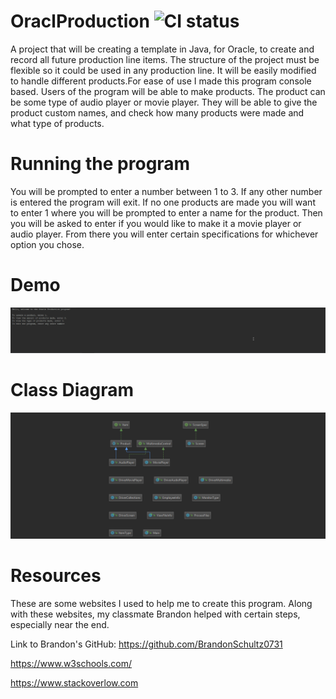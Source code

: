 # OraclProduction ![CI status](https://img.shields.io/badge/build-passing-brightgreen.svg)
A project that will be creating a template in Java, for Oracle, to create and record all future production line items. The structure of the project must be flexible so it could be used in any production line. It will be easily modified to handle different products.For ease of use I made this program console based. Users of the program will be able to make products. The product can be some type of audio player or movie player. They will be able to give the product custom names, and check how many products were made and what type of products.

# Running the program

You will be prompted to enter a number between 1 to 3. If any other number is entered the program will exit. If no one products are made you will want to enter 1 where you will be prompted to enter a name for the product. Then you will be asked to enter if you would like to make it a movie player or audio player. From there you will enter certain specifications for whichever option you chose.

# Demo
![](ProgramDemo.gif)

# Class Diagram
![](OracleClassDiagram.PNG)
# Resources

These are some websites I used to help me to create this program. Along with these websites, my classmate Brandon helped with certain steps, especially near the end.

Link to Brandon's GitHub: https://github.com/BrandonSchultz0731

https://www.w3schools.com/

https://www.stackoverlow.com

